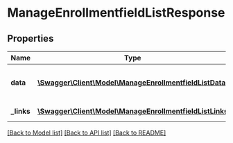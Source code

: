# ManageEnrollmentfieldListResponse

## Properties
Name | Type | Description | Notes
------------ | ------------- | ------------- | -------------
**data** | [**\Swagger\Client\Model\ManageEnrollmentfieldListData**](ManageEnrollmentfieldListData.md) | List of all retrieved enrollment fields | 
**_links** | [**\Swagger\Client\Model\ManageEnrollmentfieldListLinks**](ManageEnrollmentfieldListLinks.md) | Links to pages | 

[[Back to Model list]](../README.md#documentation-for-models) [[Back to API list]](../README.md#documentation-for-api-endpoints) [[Back to README]](../README.md)


